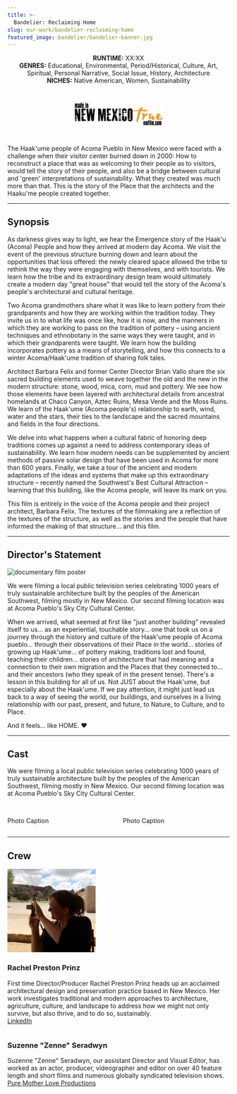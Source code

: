 ```yaml
---
title: >-
  Bandelier: Reclaiming Home
slug: our-work/bandelier-reclaiming-home
featured_image: bandelier/bandelier-banner.jpg
---
```


<p style="text-align: center;">
  <strong>RUNTIME:</strong> XX:XX<br>
  <strong>GENRES:</strong> Educational, Environmental, Period/Historical, Culture, Art, Spiritual, Personal Narrative, Social Issue, History, Architecture<br>
  <strong>NICHES:</strong> Native American, Women, Sustainability
</p>

<div style="display: flex; flex-direction: row; align-items:center; justify-content: center; margin: 2rem auto;">
  <span class="image fit" style="padding: 0.5rem; max-width: 200px;"><img src="/images/logos/nmtrue.jpg" alt="NM True Film"></span>
</div>

<!-- Placeholder for YouTube Video
<div class="videoWrapper" style="margin-bottom: 2rem;">
  <iframe width="560" height="315" src="https://www.youtube.com/embed/f9gkoxn1Zng" frameborder="0" allow="autoplay; encrypted-media" allowfullscreen></iframe>
</div>
-->

The Haak'ume people of Acoma Pueblo in New Mexico were faced with a challenge when their visitor center burned down in 2000: How to reconstruct a place that was as welcoming to their people as to visitors, would tell the story of their people, and also be a bridge between cultural and 'green' interpretations of sustainability. What they created was much more than that. This is the story of the Place that the architects and the Haaku'me people created together.

<hr class="major" />

## Synopsis

As darkness gives way to light, we hear the Emergence story of the Haak'u (Acoma) People and how they arrived at modern day Acoma. We visit the event of the previous structure burning down and learn about the opportunities that loss offered: the newly cleared space allowed the tribe to rethink the way they were engaging with themselves, and with tourists. We learn how the tribe and its extraordinary design team would ultimately create a modern day "great house" that would tell the story of the Acoma's people's architectural and cultural heritage.

Two Acoma grandmothers share what it was like to learn pottery from their grandparents and how they are working within the tradition today. They invite us in to what life was once like, how it is now, and the manners in which they are working to pass on the tradition of pottery – using ancient techniques and ethnobotany in the same ways they were taught, and in which their grandparents were taught. We learn how the building incorporates pottery as a means of storytelling, and how this connects to a winter Acoma/Haak'ume tradition of sharing folk tales.

Architect Barbara Felix and former Center Director Brian Vallo share the six sacred building elements used to weave together the old and the new in the modern structure: stone, wood, mica, corn, mud and pottery. We see how those elements have been layered with architectural details from ancestral homelands at Chaco Canyon, Aztec Ruins, Mesa Verde and the Moss Ruins. We learn of the Haak'ume (Acoma people's) relationship to earth, wind, water and the stars, their ties to the landscape and the sacred mountains and fields in the four directions.

We delve into what happens when a cultural fabric of honoring deep traditions comes up against a need to address contemporary ideas of sustainability. We learn how modern needs can be supplemented by ancient methods of passive solar design that have been used in Acoma for more than 600 years. Finally, we take a tour of the ancient and modern adaptations of the ideas and systems that make up this extraordinary structure – recently named the Southwest's Best Cultural Attraction – learning that this building, like the Acoma people, will leave its mark on you.

This film is entirely in the voice of the Acoma people and their project architect, Barbara Felix. The textures of the filmmaking are a reflection of the textures of the structure, as well as the stories and the people that have informed the making of that structure... and this film.

<hr class="major" />

## Director's Statement

<span class="image left" style="max-width: 28%;"><img src="https://via.placeholder.com/728x1080" alt="documentary film poster"></span>

We were filming a local public television series celebrating 1000 years of truly sustainable architecture built by the peoples of the American Southwest, filming mostly in New Mexico. Our second filming location was at Acoma Pueblo's Sky City Cultural Center.

When we arrived, what seemed at first like "just another building" revealed itself to us... as an experiential, touchable story... one that took us on a journey through the history and culture of the Haak'ume people of Acoma pueblo... through their observations of their Place in the world... stories of growing up Haak'ume... of pottery making, traditions lost and found, teaching their children... stories of architecture that had meaning and a connection to their own migration and the Places that they connected to... and their ancestors (who they speak of in the present tense). There's a lesson in this building for all of us. Not JUST about the Haak'ume, but especially about the Haak'ume. If we pay attention, it might just lead us back to a way of seeing the world, our buildings, and ourselves in a living relationship with our past, present, and future, to Nature, to Culture, and to Place.

And it feels... like HOME. ♥

<hr class="major" />

## Cast

We were filming a local public television series celebrating 1000 years of truly sustainable architecture built by the peoples of the American Southwest, filming mostly in New Mexico. Our second filming location was at Acoma Pueblo's Sky City Cultural Center.

<div style="display: flex; flex-direction: row; justify-content: space-between;">
  <div style="width: 48%">
    <span class="image fit">
      <img src="https://via.placeholder.com/1280x960" alt="">
    </span>
    <p class="caption">Photo Caption</p>
  </div>
  <div style="width: 48%">
    <span class="image fit">
      <img src="https://via.placeholder.com/1280x960" alt="">
    </span>
    <p class="caption">Photo Caption</p>
  </div>
</div>

<hr class="major" />

## Crew

<section class="crew-block" style="display: flex; flex-direction: column;">
  <div class="crew">
    <span class="image left"><img src="/images/emergence/acoma.jpg" alt="Rachel at Acoma" style="max-width: 200px;"></span>
    <div>
      <h3>Rachel Preston Prinz</h3>
      <p>First time Director/Producer Rachel Preston Prinz heads up an acclaimed architectural design and preservation practice based in New Mexico. Her work investigates traditional and modern approaches to architecture, agriculture, culture, and landscape to address how we might not only survive, but also thrive, and to do so, sustainably.<br><a href="https://www.linkedin.com/in/rachelprestonprinz">LinkedIn</a></p>
    </div>
  </div>
  <div class="crew">
    <div>
      <h3>Suzenne "Zenne" Seradwyn</h3>
      <p>Suzenne "Zenne" Seradwyn, our assistant Director and Visual Editor, has worked as an actor, producer, videographer and editor on over 40 feature length and short films and numerous globally syndicated television shows.<br><a href="http://www.puremotherlove.com">Pure Mother Love Productions</a></p>
    </div>
  </div>
</section>
